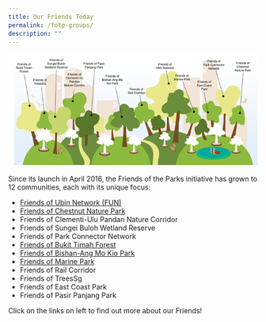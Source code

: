 ```yaml
---
title: Our Friends Today
permalink: /fotp-groups/
description: ""
---
```

![](/images/Friends%20of%20the%20Parks%20forest%202.png)

Since its launch in April 2016, the Friends of the Parks initiative has grown to 12 communities, each with its unique focus:

* [Friends of Ubin Network (FUN)](http://www.nparks.gov.sg/pulau-ubin/friends-of-ubin)
* [Friends of Chestnut Nature Park](http://www.facebook.com/friendsofchestnut)
* Friends of Clementi-Ulu Pandan Nature Corridor
* Friends of Sungei Buloh Wetland Reserve
* Friends of Park Connector Network
* [Friends of Bukit Timah Forest](http://www.facebook.com/groups/356074428137285)
* [Friends of Bishan-Ang Mo Kio Park](https://www.facebook.com/groups/190636865014950)
* [Friends of Marine Park](https://www.facebook.com/groups/sistersislandsmarinepark/)
* Friends of Rail Corridor
* Friends of TreesSg
* Friends of East Coast Park
* Friends of Pasir Panjang Park

Click on the links on left to find out more about our Friends!